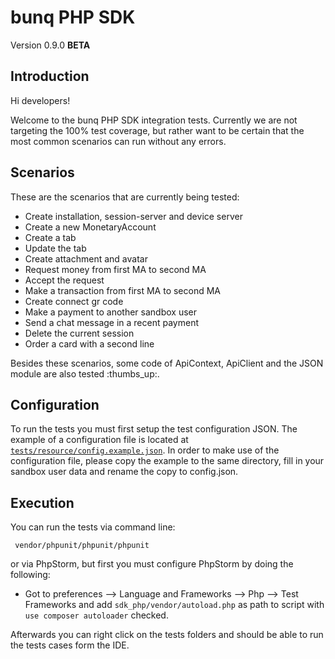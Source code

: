 # bunq PHP SDK
Version 0.9.0 **BETA**

## Introduction
Hi developers!


Welcome to the bunq PHP SDK integration tests. Currently we are not
targeting the 100% test coverage, but rather want to be certain that the most
common scenarios can run without any errors.


## Scenarios 

These are the scenarios that are currently being tested:
* Create installation, session-server and device server
* Create a new MonetaryAccount
* Create a tab
* Update the tab
* Create attachment and avatar
* Request money from first MA to second MA
* Accept the request
* Make a transaction from first MA to second MA
* Create connect gr code
* Make a payment to another sandbox user
* Send a chat message in a recent payment
* Delete the current session
* Order a card with a second line

Besides these scenarios, some code of ApiContext, ApiClient and the JSON module 
are also tested :thumbs_up:.

## Configuration

To run the tests you must first setup the test configuration JSON. The example
of a configuration file is located at [`tests/resource/config.example.json`](./resource/config.example.json).
In order to make use of the configuration file, please copy the example to the
same directory, fill in your sandbox user data and rename the copy to config.json.
## Execution

You can run the tests  via command line: 

```
 vendor/phpunit/phpunit/phpunit
```

or via PhpStorm, but first you must configure PhpStorm by doing the following:
* Got to preferences --> Language and Frameworks --> Php --> Test Frameworks and add
`sdk_php/vendor/autoload.php` as path to script with `use composer autoloader` checked.

Afterwards you can right click on the tests folders and should be able to run
the tests cases form the IDE.
